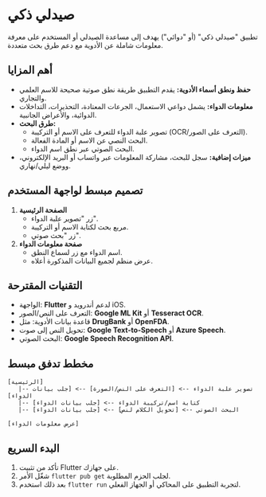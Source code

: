 # صيدلي ذكي

تطبيق "صيدلي ذكي" (أو "دوائي") يهدف إلى مساعدة الصيدلي أو المستخدم على معرفة معلومات شاملة عن الأدوية مع دعم طرق بحث متعددة.

## أهم المزايا

- **حفظ ونطق أسماء الأدوية:** يقدم التطبيق طريقة نطق صوتية صحيحة للاسم العلمي والتجاري.
- **معلومات الدواء:** يشمل دواعي الاستعمال، الجرعات المعتادة، التحذيرات، التداخلات الدوائية، والأعراض الجانبية.
- **طرق البحث:**
  - تصوير علبة الدواء للتعرف على الاسم أو التركيبة (OCR/التعرف على الصور).
  - البحث النصي عن الاسم أو المادة الفعالة.
  - البحث الصوتي عبر نطق اسم الدواء.
- **ميزات إضافية:** سجل للبحث، مشاركة المعلومات عبر واتساب أو البريد الإلكتروني، ووضع ليلي/نهاري.

## تصميم مبسط لواجهة المستخدم

1. **الصفحة الرئيسية**
   - زر "تصوير علبة الدواء".
   - مربع بحث لكتابة الاسم أو التركيبة.
   - زر "بحث صوتي".
2. **صفحة معلومات الدواء**
   - اسم الدواء مع زر لسماع النطق.
   - عرض منظم لجميع البيانات المذكورة أعلاه.

## التقنيات المقترحة

- الواجهة: **Flutter** لدعم أندرويد و iOS.
- التعرف على النص/الصور: **Google ML Kit** أو **Tesseract OCR**.
- قاعدة بيانات الأدوية: مثل **DrugBank** أو **OpenFDA**.
- تحويل النص إلى صوت: **Google Text-to-Speech** أو **Azure Speech**.
- البحث الصوتي: **Google Speech Recognition API**.

## مخطط تدفق مبسط

```
[الرئيسية]
   |-- تصوير علبة الدواء --> [التعرف على النص/الصورة] --> [جلب بيانات الدواء]
   |-- كتابة اسم/تركيبة الدواء --> [جلب بيانات الدواء]
   |-- البحث الصوتي --> [تحويل الكلام لنص] --> [جلب بيانات الدواء]

[عرض معلومات الدواء]
```

## البدء السريع

1. تأكد من تثبيت Flutter على جهازك.
2. شغّل الأمر `flutter pub get` لجلب الحزم المطلوبة.
3. بعد ذلك استخدم `flutter run` لتجربة التطبيق على المحاكي أو الجهاز الفعلي.

